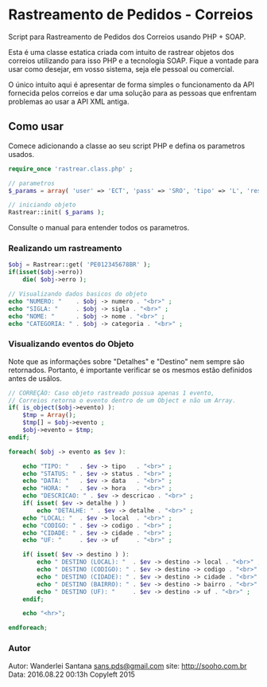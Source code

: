# Rastreamento de Pedidos - Correios
Script para Rastreamento de Pedidos dos Correios usando PHP + SOAP.

Esta é uma classe estatica criada com intuito de rastrear objetos dos correios utilizando para isso PHP e a tecnologia SOAP.
Fique a vontade para usar como desejar, em vosso sistema, seja 
ele pessoal ou comercial. 

O único intuito aqui é apresentar de forma simples o 
funcionamento da API fornecida pelos correios e dar uma solução 
para as pessoas que enfrentam problemas ao usar a API XML antiga.

## Como usar
Comece adicionando a classe ao seu script PHP e defina os parametros usados.
```php
require_once 'rastrear.class.php' ;

// parametros 
$_params = array( 'user' => 'ECT', 'pass' => 'SRO', 'tipo' => 'L', 'resultado' => 'T', 'idioma' => 101 );

// iniciando objeto
Rastrear::init( $_params );
```

Consulte o manual para entender todos os parametros.

### Realizando um rastreamento
```php
$obj = Rastrear::get( 'PE012345678BR' );
if(isset($obj->erro))
    die( $obj->erro );

// Visualizando dados basicos do objeto
echo "NUMERO: "    . $obj -> numero . "<br>" ;
echo "SIGLA: "     . $obj -> sigla . "<br>" ;
echo "NOME: "      . $obj -> nome . "<br>" ;
echo "CATEGORIA: " . $obj -> categoria . "<br>" ;
```

### Visualizando eventos do Objeto
Note que as informações sobre "Detalhes" e "Destino" nem sempre são retornados. Portanto, é importante verificar se os mesmos estão definidos antes de usálos.
```php
// CORREÇÂO: Caso objeto rastreado possua apenas 1 evento, 
// Correios retorna o evento dentro de um Object e não um Array.
if( is_object($obj->evento) ):
    $tmp = Array();
    $tmp[] = $obj->evento ;
    $obj->evento = $tmp;
endif;

foreach( $obj -> evento as $ev ):

    echo "TIPO: "   . $ev -> tipo   . "<br>" ;
    echo "STATUS: " . $ev -> status . "<br>" ;
    echo "DATA: "   . $ev -> data   . "<br>" ;
    echo "HORA: "   . $ev -> hora   . "<br>" ;
    echo "DESCRICAO: " . $ev -> descricao . "<br>" ;
    if( isset( $ev -> detalhe ) ) 
        echo "DETALHE: " . $ev -> detalhe . "<br>" ;
    echo "LOCAL: "  . $ev -> local  . "<br>" ;
    echo "CODIGO: " . $ev -> codigo . "<br>" ;
    echo "CIDADE: " . $ev -> cidade . "<br>" ;
    echo "UF: "     . $ev -> uf     . "<br>" ;

    if( isset( $ev -> destino ) ):
        echo " DESTINO (LOCAL): "  . $ev -> destino -> local . "<br>" ;
        echo " DESTINO (CODIGO): " . $ev -> destino -> codigo . "<br>" ;
        echo " DESTINO (CIDADE): " . $ev -> destino -> cidade . "<br>" ;
        echo " DESTINO (BAIRRO): " . $ev -> destino -> bairro . "<br>" ;
        echo " DESTINO (UF): "     . $ev -> destino -> uf . "<br>" ;
    endif;

    echo "<hr>";

endforeach;
```

### Autor
Autor: Wanderlei Santana <sans.pds@gmail.com>
site: http://sooho.com.br
Data: 2016.08.22 00:13h
Copyleft 2015
